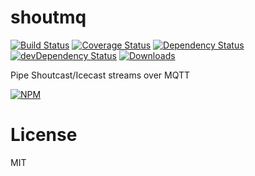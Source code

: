 # shoutmq

[![Build Status][ci-master]][travis-ci]
[![Coverage Status][coverage-master]][coveralls]
[![Dependency Status][dependency]][david]
[![devDependency Status][dev-dependency]][david-dev]
[![Downloads][downloads]][npm]

Pipe Shoutcast/Icecast streams over MQTT

[![NPM][npm-stats]][npm]

# License

MIT

  [ci-master]: https://img.shields.io/travis/livebassmusicrightnow/shoutmq/master.svg?style=flat-square
  [travis-ci]: https://travis-ci.org/livebassmusicrightnow/shoutmq
  [coverage-master]: https://img.shields.io/coveralls/livebassmusicrightnow/shoutmq/master.svg?style=flat-square
  [coveralls]: https://coveralls.io/r/livebassmusicrightnow/shoutmq
  [dependency]: https://img.shields.io/david/livebassmusicrightnow/shoutmq.svg?style=flat-square
  [david]: https://david-dm.org/livebassmusicrightnow/shoutmq
  [dev-dependency]: https://img.shields.io/david/dev/livebassmusicrightnow/shoutmq.svg?style=flat-square
  [david-dev]: https://david-dm.org/livebassmusicrightnow/shoutmq?type=dev
  [downloads]: https://img.shields.io/npm/dm/shoutmq.svg?style=flat-square
  [npm]: https://www.npmjs.org/package/shoutmq
  [npm-stats]: https://nodei.co/npm/shoutmq.png?downloads=true&downloadRank=true&stars=true

